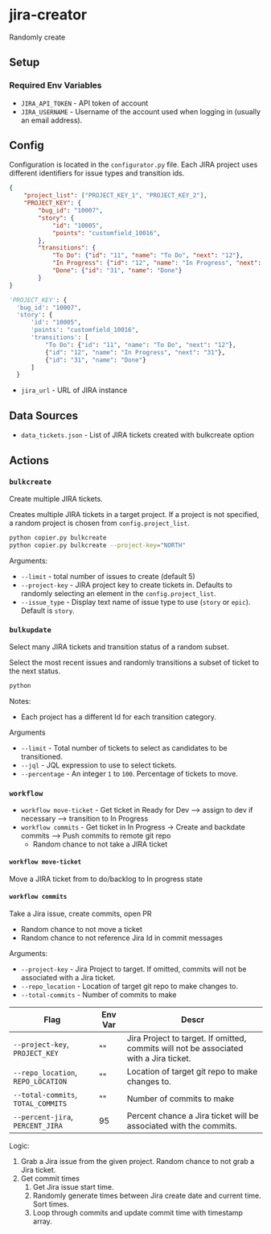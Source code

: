 # jira-creator

Randomly create

## Setup

### Required Env Variables

- `JIRA_API_TOKEN` - API token of account
- `JIRA_USERNAME` - Username of the account used when logging in (usually an email address).

## Config

Configuration is located in the `configurator.py` file. Each JIRA project uses different identifiers for issue types and transition ids.

```json
{
    "project_list": ["PROJECT_KEY_1", "PROJECT_KEY_2"],
    "PROJECT_KEY": {
        "bug_id": "10007",
        "story": {
            "id": "10005",
            "points": "customfield_10016",
        },
        "transitions": {
            "To Do": {"id": "11", "name": "To Do", "next": "12"},
            "In Progress": {"id": "12", "name": "In Progress", "next": "31"},
            "Done": {"id": "31", "name": "Done"}
        }
}
```

```python
'PROJECT_KEY': {
  'bug_id': "10007",
  'story': {
      'id': "10005",
      'points': "customfield_10016",
      'transitions': [
          "To Do": {"id": "11", "name": "To Do", "next": "12"},
          {"id": "12", "name": "In Progress", "next": "31"},
          {"id": "31", "name": "Done"}
      ]
  }
```

- `jira_url` - URL of JIRA instance

## Data Sources

- `data_tickets.json` - List of JIRA tickets created with bulkcreate option

## Actions

### `bulkcreate`

Create multiple JIRA tickets.

Creates multiple JIRA tickets in a target project. If a project is not specified, a random project is chosen from `config.project_list`.

```bash
python copier.py bulkcreate
python copier.py bulkcreate --project-key="NORTH"
```

Arguments:

- `--limit` - total number of issues to create (default 5)
- `--project-key` - JIRA project key to create tickets in. Defaults to randomly selecting an element in the `config.project_list`.
- `--issue_type` - Display text name of issue type to use (`story` or `epic`). Default is `story`.

### `bulkupdate`

Select many JIRA tickets and transition status of a random subset.

Select the most recent issues and randomly transitions a subset of ticket to the next status.

```bash
python
```

Notes:

- Each project has a different Id for each transition category.

Arguments

- `--limit` - Total number of tickets to select as candidates to be transitioned.
- `--jql` - JQL expression to use to select tickets.
- `--percentage` - An integer `1` to `100`. Percentage of tickets to move.

### `workflow`

- `workflow move-ticket` - Get ticket in Ready for Dev --> assign to dev if necessary --> transition to In Progress
- `workflow commits` - Get ticket in In Progress -> Create and backdate commits --> Push commits to remote git repo
  - Random chance to not take a JIRA ticket

#### `workflow move-ticket`

Move a JIRA ticket from to do/backlog to In progress state

#### `workflow commits`

Take a Jira issue, create commits, open PR

- Random chance to not move a ticket
- Random chance to not reference Jira Id in commit messages

Arguments:

- `--project-key` - Jira Project to target. If omitted, commits will not be associated with a Jira ticket.
- `--repo_location` - Location of target git repo to make changes to.
- `--total-commits` - Number of commits to make

| Flag                               | Env Var | Descr                                                                                  |
| ---------------------------------- | ------- | -------------------------------------------------------------------------------------- |
| `--project-key`, `PROJECT_KEY`     | ""      | Jira Project to target. If omitted, commits will not be associated with a Jira ticket. |
| `--repo_location`, `REPO_LOCATION` | ""      | Location of target git repo to make changes to.                                        |
| `--total-commits`, `TOTAL_COMMITS` | ""      | Number of commits to make                                                              |
| `--percent-jira`, `PERCENT_JIRA`   | 95      | Percent chance a Jira ticket will be associated with the commits.                      |

Logic:

1. Grab a Jira issue from the given project. Random chance to not grab a Jira ticket.
1. Get commit times
   1. Get Jira issue start time.
   1. Randomly generate times between Jira create date and current time. Sort times.
   1. Loop through commits and update commit time with timestamp array.
